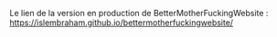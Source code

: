  Le lien de la version en production de BetterMotherFuckingWebsite :
https://islembraham.github.io/bettermotherfuckingwebsite/


